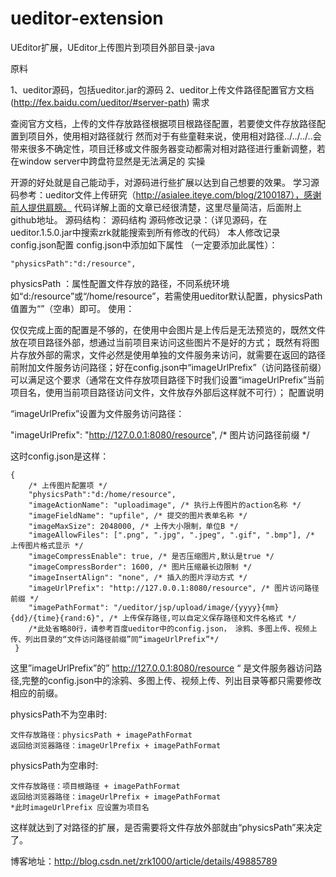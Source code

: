 # ueditor-extension
UEditor扩展，UEditor上传图片到项目外部目录-java


原料

1、ueditor源码，包括ueditor.jar的源码
2、ueditor上传文件路径配置官方文档(http://fex.baidu.com/ueditor/#server-path)
需求

查阅官方文档，上传的文件存放路径根据项目根路径配置，若要使文件存放路径配置到项目外，使用相对路径就行
然而对于有些童鞋来说，使用相对路径../../../..会带来很多不确定性，项目迁移或文件服务器变动都需对相对路径进行重新调整，若在window server中跨盘符显然是无法满足的
实操

开源的好处就是自己能动手，对源码进行些扩展以达到自己想要的效果。
学习源码参考：ueditor文件上传研究（http://asialee.iteye.com/blog/2100187），感谢前人提供肩膀。
代码详解上面的文章已经很清楚，这里尽量简洁，后面附上github地址。
源码结构：
源码结构
源码修改记录：（详见源码，在ueditor.1.5.0.jar中搜索zrk就能搜索到所有修改的代码）
本人修改记录
config.json配置
config.json中添加如下属性 （一定要添加此属性）：

    "physicsPath":"d:/resource", 

physicsPath ：属性配置文件存放的路径，不同系统环境如“d:/resource”或“/home/resource”，若需使用ueditor默认配置，physicsPath值置为“”（空串）即可。
使用：

仅仅完成上面的配置是不够的，在使用中会图片是上传后是无法预览的，既然文件放在项目路径外部，想通过当前项目来访问这些图片不是好的方式；
既然有将图片存放外部的需求，文件必然是使用单独的文件服务来访问，就需要在返回的路径前附加文件服务访问路径；好在config.json中“imageUrlPrefix”（访问路径前缀）可以满足这个要求（通常在文件存放项目路径下时我们设置“imageUrlPrefix”当前项目名，使用当前项目路径访问文件，文件放存外部后这样就不可行）；
配置说明

“imageUrlPrefix”设置为文件服务访问路径：

"imageUrlPrefix": "http://127.0.0.1:8080/resource", /* 图片访问路径前缀 */

这时config.json是这样：
```
{
    /* 上传图片配置项 */
    "physicsPath":"d:/home/resource",
    "imageActionName": "uploadimage", /* 执行上传图片的action名称 */
    "imageFieldName": "upfile", /* 提交的图片表单名称 */
    "imageMaxSize": 2048000, /* 上传大小限制，单位B */
    "imageAllowFiles": [".png", ".jpg", ".jpeg", ".gif", ".bmp"], /* 上传图片格式显示 */
    "imageCompressEnable": true, /* 是否压缩图片,默认是true */
    "imageCompressBorder": 1600, /* 图片压缩最长边限制 */
    "imageInsertAlign": "none", /* 插入的图片浮动方式 */
    "imageUrlPrefix": "http://127.0.0.1:8080/resource", /* 图片访问路径前缀 */
    "imagePathFormat": "/ueditor/jsp/upload/image/{yyyy}{mm}{dd}/{time}{rand:6}", /* 上传保存路径,可以自定义保存路径和文件名格式 */
    /*此处省略80行，请参考百度ueditor中的config.json， 涂鸦、多图上传、视频上传、列出目录的“文件访问路径前缀”同“imageUrlPrefix”*/
 }
```
这里”imageUrlPrefix”的” http://127.0.0.1:8080/resource “ 是文件服务器访问路径,完整的config.json中的涂鸦、多图上传、视频上传、列出目录等都只需要修改相应的前缀。

physicsPath不为空串时:

    文件存放路径：physicsPath + imagePathFormat
    返回给浏览器路径：imageUrlPrefix + imagePathFormat

physicsPath为空串时:

    文件存放路径：项目根路径 + imagePathFormat
    返回给浏览器路径：imageUrlPrefix + imagePathFormat
    *此时imageUrlPrefix 应设置为项目名

这样就达到了对路径的扩展，是否需要将文件存放外部就由“physicsPath”来决定了。

博客地址：http://blog.csdn.net/zrk1000/article/details/49885789
